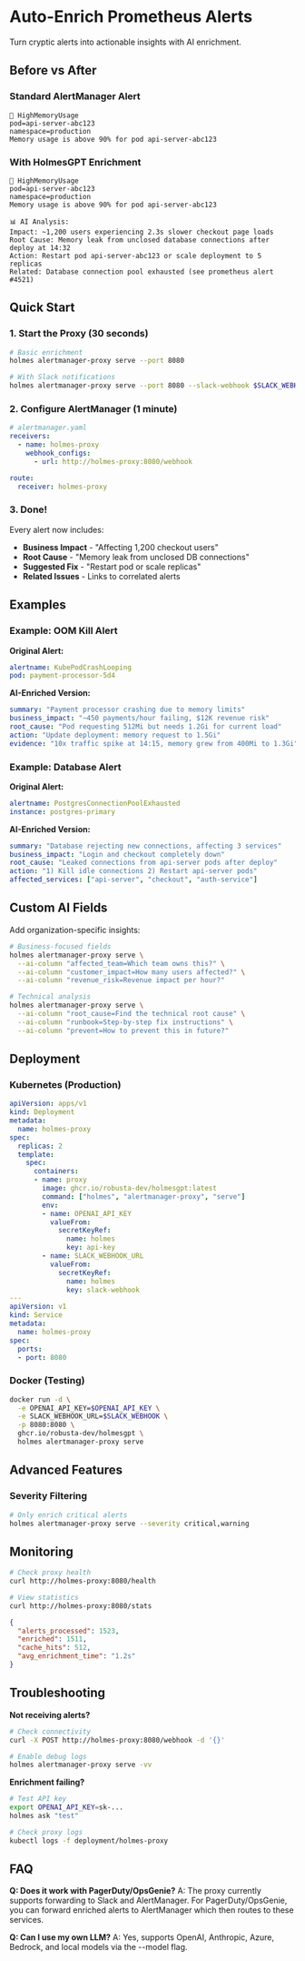 # Auto-Enrich Prometheus Alerts

Turn cryptic alerts into actionable insights with AI enrichment.

## Before vs After

### Standard AlertManager Alert
```
🔴 HighMemoryUsage
pod=api-server-abc123
namespace=production
Memory usage is above 90% for pod api-server-abc123
```

### With HolmesGPT Enrichment
```
🔴 HighMemoryUsage
pod=api-server-abc123
namespace=production
Memory usage is above 90% for pod api-server-abc123

📊 AI Analysis:
Impact: ~1,200 users experiencing 2.3s slower checkout page loads
Root Cause: Memory leak from unclosed database connections after deploy at 14:32
Action: Restart pod api-server-abc123 or scale deployment to 5 replicas
Related: Database connection pool exhausted (see prometheus alert #4521)
```

## Quick Start

### 1. Start the Proxy (30 seconds)

```bash
# Basic enrichment
holmes alertmanager-proxy serve --port 8080

# With Slack notifications
holmes alertmanager-proxy serve --port 8080 --slack-webhook $SLACK_WEBHOOK
```

### 2. Configure AlertManager (1 minute)

```yaml
# alertmanager.yaml
receivers:
  - name: holmes-proxy
    webhook_configs:
      - url: http://holmes-proxy:8080/webhook

route:
  receiver: holmes-proxy
```

### 3. Done!

Every alert now includes:

- **Business Impact** - "Affecting 1,200 checkout users"
- **Root Cause** - "Memory leak from unclosed DB connections"
- **Suggested Fix** - "Restart pod or scale replicas"
- **Related Issues** - Links to correlated alerts

## Examples

### Example: OOM Kill Alert

**Original Alert:**
```yaml
alertname: KubePodCrashLooping
pod: payment-processor-5d4
```

**AI-Enriched Version:**
```yaml
summary: "Payment processor crashing due to memory limits"
business_impact: "~450 payments/hour failing, $12K revenue risk"
root_cause: "Pod requesting 512Mi but needs 1.2Gi for current load"
action: "Update deployment: memory request to 1.5Gi"
evidence: "10x traffic spike at 14:15, memory grew from 400Mi to 1.3Gi"
```

### Example: Database Alert

**Original Alert:**
```yaml
alertname: PostgresConnectionPoolExhausted
instance: postgres-primary
```

**AI-Enriched Version:**
```yaml
summary: "Database rejecting new connections, affecting 3 services"
business_impact: "Login and checkout completely down"
root_cause: "Leaked connections from api-server pods after deploy"
action: "1) Kill idle connections 2) Restart api-server pods"
affected_services: ["api-server", "checkout", "auth-service"]
```

## Custom AI Fields

Add organization-specific insights:

```bash
# Business-focused fields
holmes alertmanager-proxy serve \
  --ai-column "affected_team=Which team owns this?" \
  --ai-column "customer_impact=How many users affected?" \
  --ai-column "revenue_risk=Revenue impact per hour?"

# Technical analysis
holmes alertmanager-proxy serve \
  --ai-column "root_cause=Find the technical root cause" \
  --ai-column "runbook=Step-by-step fix instructions" \
  --ai-column "prevent=How to prevent this in future?"
```

## Deployment

### Kubernetes (Production)

```yaml
apiVersion: apps/v1
kind: Deployment
metadata:
  name: holmes-proxy
spec:
  replicas: 2
  template:
    spec:
      containers:
      - name: proxy
        image: ghcr.io/robusta-dev/holmesgpt:latest
        command: ["holmes", "alertmanager-proxy", "serve"]
        env:
        - name: OPENAI_API_KEY
          valueFrom:
            secretKeyRef:
              name: holmes
              key: api-key
        - name: SLACK_WEBHOOK_URL
          valueFrom:
            secretKeyRef:
              name: holmes
              key: slack-webhook
---
apiVersion: v1
kind: Service
metadata:
  name: holmes-proxy
spec:
  ports:
  - port: 8080
```

### Docker (Testing)

```bash
docker run -d \
  -e OPENAI_API_KEY=$OPENAI_API_KEY \
  -e SLACK_WEBHOOK_URL=$SLACK_WEBHOOK \
  -p 8080:8080 \
  ghcr.io/robusta-dev/holmesgpt \
  holmes alertmanager-proxy serve
```

## Advanced Features

### Severity Filtering

```bash
# Only enrich critical alerts
holmes alertmanager-proxy serve --severity critical,warning
```

## Monitoring

```bash
# Check proxy health
curl http://holmes-proxy:8080/health

# View statistics
curl http://holmes-proxy:8080/stats
```

```json
{
  "alerts_processed": 1523,
  "enriched": 1511,
  "cache_hits": 512,
  "avg_enrichment_time": "1.2s"
}
```

## Troubleshooting

**Not receiving alerts?**
```bash
# Check connectivity
curl -X POST http://holmes-proxy:8080/webhook -d '{}'

# Enable debug logs
holmes alertmanager-proxy serve -vv
```

**Enrichment failing?**
```bash
# Test API key
export OPENAI_API_KEY=sk-...
holmes ask "test"

# Check proxy logs
kubectl logs -f deployment/holmes-proxy
```

## FAQ

**Q: Does it work with PagerDuty/OpsGenie?**
A: The proxy currently supports forwarding to Slack and AlertManager. For PagerDuty/OpsGenie, you can forward enriched alerts to AlertManager which then routes to these services.

**Q: Can I use my own LLM?**
A: Yes, supports OpenAI, Anthropic, Azure, Bedrock, and local models via the --model flag.
